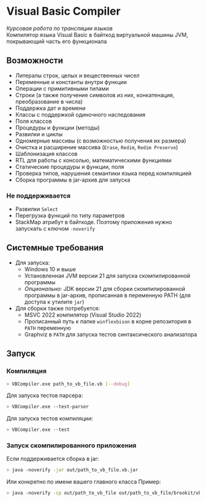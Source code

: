 # Visual Basic Compiler

*Курсовая работа по трансляции языков*  
Компилятор языка Visual Basic в байткод виртуальной машины JVM, покрывающий часть его функционала

## Возможности

- Литералы строк, целых и вещественных чисел
- Переменные и константы внутри функции
- Операции с примитивными типами
- Строки (а также получение символов из них, конкатенация, преобразование в числа)
- Поддержка дат и времени
- Классы с поддержкой одиночного наследования
- Поля классов
- Процедуры и функции (методы)
- Развилки и циклы
- Одномерные массивы (с возможностью получения их размера)
- Очистка и расширение массива (`Erase`, `Redim`, `Redim Preserve`)
- Шаблонизация классов
- RTL для работы с консолью, математическими функциями
- Статические процедуры и функции, поля
- Проверка типов, нарушения семантики языка перед компиляцией
- Сборка программы в jar-архив для запуска

### Не поддерживается

- Развилки `Select`
- Перегрузка функций по типу параметров
- StackMap атрибут в байткоде. Поэтому приложения нужно запускать с ключом `-noverify`

## Системные требования

- Для запуска:
  - Windows 10 и выше
  - Установленная JVM версии 21 для запуска скомпилированной программы
  - *Опционально:* JDK версии 21 для сборки скомпилированной программы в jar-архив, прописанная в переменную PATH (для доступа к утилите `jar`)
- Для сборки также потребуется:
  - MSVC 2022 компилятор (Visual Studio 2022)
  - Прописанный путь к папке `winflexbison` в корне репозитория в `PATH` переменную
  - Graphviz в `PATH` для запуска тестов синтаксического анализатора

## Запуск

### Компиляция

```bash
> VBCompiler.exe path_to_vb_file.vb [--debug]
```

Для запуска тестов парсера:

```bash
> VBCompiler.exe --test-parser 
```

Для запуска тестов компиляции:

```bash
> VBCompiler.exe --test
```

### Запуск скомпилированного приложения

Если поддерживается сборка в jar:

```bash
> java -noverify -jar out/path_to_vb_file.vb.jar
```

Или конкретно по имени вашего главного класса
Пример:

```bash
> java -noverify -cp out/path_to_vb_file out/path_to_vb_file/brookit/vb/code/main.class
```
